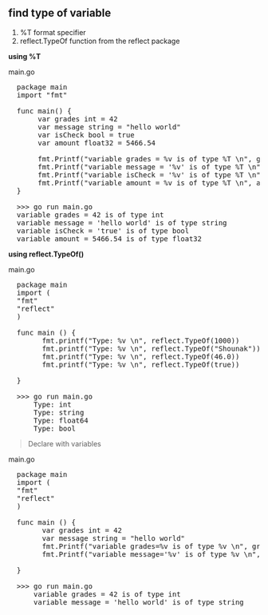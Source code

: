 ## find type of variable

1. %T format specifier
2. reflect.TypeOf function from the reflect package

**using %T**

main.go
<pre>
  package main
  import "fmt"

  func main() {
       var grades int = 42
       var message string = "hello world"
       var isCheck bool = true
       var amount float32 = 5466.54

       fmt.Printf("variable grades = %v is of type %T \n", grades, grades)
       fmt.Printf("variable message = '%v' is of type %T \n", message, message)
       fmt.Printf("variable isCheck = '%v' is of type %T \n", isCheck, isCheck)
       fmt.Printf("variable amount = %v is of type %T \n", amount, amount)
  }

  >>> go run main.go
  variable grades = 42 is of type int
  variable message = 'hello world' is of type string
  variable isCheck = 'true' is of type bool
  variable amount = 5466.54 is of type float32
</pre>

**using reflect.TypeOf()**

main.go
<pre>
  package main
  import (
  "fmt"
  "reflect"
  )

  func main () {
        fmt.printf("Type: %v \n", reflect.TypeOf(1000))
        fmt.printf("Type: %v \n", reflect.TypeOf("Shounak"))
        fmt.printf("Type: %v \n", reflect.TypeOf(46.0))
        fmt.printf("Type: %v \n", reflect.TypeOf(true))
        
  }

  >>> go run main.go
      Type: int
      Type: string
      Type: float64
      Type: bool
</pre>

> Declare with variables

main.go
<pre>
  package main
  import (
  "fmt"
  "reflect"
  )

  func main () {
        var grades int = 42
        var message string = "hello world"
        fmt.Printf("variable grades=%v is of type %v \n", grades, reflect.TypeOf(grades))
        fmt.Printf("variable message='%v' is of type %v \n", message, reflect.TypeOf(message))
        
  }

  >>> go run main.go
      variable grades = 42 is of type int
      variable message = 'hello world' is of type string
</pre>
